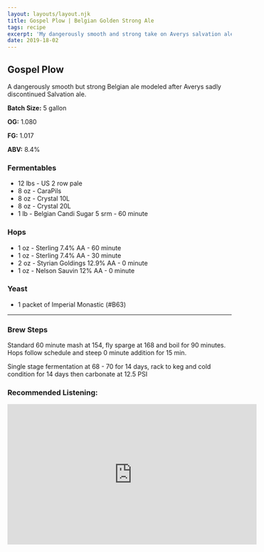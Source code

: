 ```yaml
---
layout: layouts/layout.njk
title: Gospel Plow | Belgian Golden Strong Ale
tags: recipe
excerpt: 'My dangerously smooth and strong take on Averys salvation ale.'
date: 2019-18-02
---
```


## Gospel Plow
A dangerously smooth but strong Belgian ale modeled after Averys sadly discontinued Salvation ale.

<section class='recipe'>

**Batch Size:** 5 gallon

**OG:** 1.080

**FG:** 1.017

**ABV:** 8.4%

### Fermentables
- 12 lbs - US 2 row pale
- 8 oz - CaraPils
- 8 oz - Crystal 10L
- 8 oz - Crystal 20L
- 1 lb - Belgian Candi Sugar 5 srm - 60 minute

	
### Hops
- 1 oz - Sterling 7.4% AA - 60 minute
- 1 oz - Sterling 7.4% AA - 30 minute
- 2 oz - Styrian Goldings 12.9% AA - 0 minute
- 1 oz - Nelson Sauvin 12% AA - 0 minute

### Yeast
- 1 packet of Imperial Monastic (#B63)

---
### Brew Steps

Standard 60 minute mash at 154, fly sparge at 168
and boil for 90 minutes. Hops follow schedule and steep 0 minute addition for 15 min.


Single stage fermentation at 68 - 70 for 14 days, 
rack to keg and cold condition for 14 days then carbonate at 12.5 PSI
	
</section>

### Recommended Listening:

<iframe width="560" height="315" src="https://www.youtube.com/embed/KLPuLU2bH3s" frameborder="0" allow="accelerometer; autoplay; encrypted-media; gyroscope; picture-in-picture" allowfullscreen></iframe>